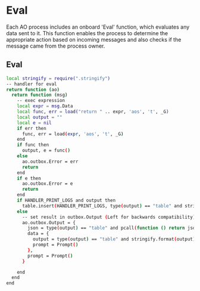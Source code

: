 # Eval

Each AO process includes an onboard 'Eval' function, which evaluates any data sent to it. This function enables the process to determine the appropriate action based on incoming messages and also checks if the message came from the process owner.

## Eval
```sh
local stringify = require(".stringify")
-- handler for eval
return function (ao)
  return function (msg)
    -- exec expression
    local expr = msg.Data
    local func, err = load("return " .. expr, 'aos', 't', _G)
    local output = ""
    local e = nil
    if err then
      func, err = load(expr, 'aos', 't', _G)
    end
    if func then
      output, e = func()
    else
      ao.outbox.Error = err
      return
    end
    if e then 
      ao.outbox.Error = e
      return 
    end
    if HANDLER_PRINT_LOGS and output then
      table.insert(HANDLER_PRINT_LOGS, type(output) == "table" and stringify.format(output) or tostring(output))
    else 
      -- set result in outbox.Output (Left for backwards compatibility)
      ao.outbox.Output = {  
        json = type(output) == "table" and pcall(function () return json.encode(output) end) and output or "undefined",
        data = {
          output = type(output) == "table" and stringify.format(output) or output,
          prompt = Prompt()
        }, 
        prompt = Prompt() 
      }

    end
  end 
end
```
